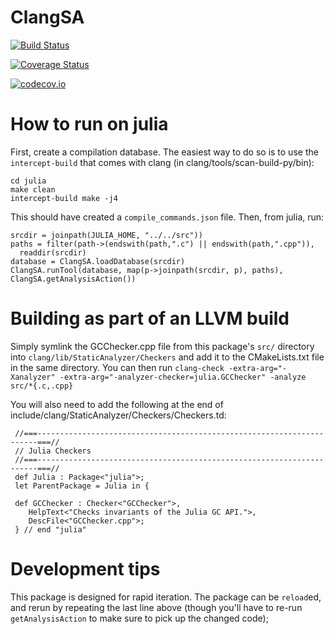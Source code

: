 # ClangSA

[![Build Status](https://travis-ci.org/Keno/ClangSA.jl.svg?branch=master)](https://travis-ci.org/Keno/ClangSA.jl)

[![Coverage Status](https://coveralls.io/repos/Keno/ClangSA.jl/badge.svg?branch=master&service=github)](https://coveralls.io/github/Keno/ClangSA.jl?branch=master)

[![codecov.io](http://codecov.io/github/Keno/ClangSA.jl/coverage.svg?branch=master)](http://codecov.io/github/Keno/ClangSA.jl?branch=master)

# How to run on julia

First, create a compilation database. The easiest way to do so is to use the
`intercept-build` that comes with clang (in clang/tools/scan-build-py/bin):

```
cd julia
make clean
intercept-build make -j4
```

This should have created a `compile_commands.json` file. Then, from julia, run:
```
srcdir = joinpath(JULIA_HOME, "../../src"))
paths = filter(path->(endswith(path,".c") || endswith(path,".cpp")),
  readdir(srcdir)
database = ClangSA.loadDatabase(srcdir)
ClangSA.runTool(database, map(p->joinpath(srcdir, p), paths), ClangSA.getAnalysisAction())
```

# Building as part of an LLVM build

Simply symlink the GCChecker.cpp file from this package's `src/` directory into `clang/lib/StaticAnalyzer/Checkers`
and add it to the CMakeLists.txt file in the same directory. You can then run
`clang-check -extra-arg="-Xanalyzer" -extra-arg="-analyzer-checker=julia.GCChecker" -analyze src/*{.c,.cpp}`

You will also need to add the following at the end of include/clang/StaticAnalyzer/Checkers/Checkers.td:
```
 //===----------------------------------------------------------------------===//
 // Julia Checkers
 //===----------------------------------------------------------------------===//
 def Julia : Package<"julia">;
 let ParentPackage = Julia in {

 def GCChecker : Checker<"GCChecker">,
    HelpText<"Checks invariants of the Julia GC API.">,
    DescFile<"GCChecker.cpp">;
 } // end "julia"
 ```

# Development tips

This package is designed for rapid iteration. The package can be `reload`ed, and
rerun by repeating the last line above (though you'll have to re-run `getAnalysisAction` to make sure to
pick up the changed code);
